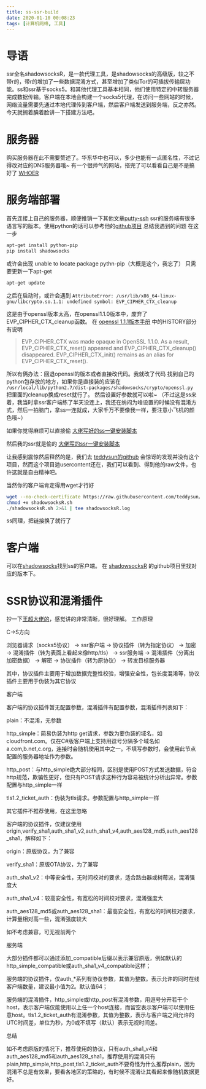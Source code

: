 ```yaml
---
title: ss-ssr-build
date: 2020-01-10 00:08:23
tags: [计算机网络, 工具]
---
```

# 导语
ssr全名shadowsocksR，是一款代理工具，是shadowsocks的高级版，较之不带r的，带r的增加了一些数据混淆方式，甚至增加了类似Tor的可插拔传输层功能。ss和ssr基于socks5。和其他代理工具基本相同，他们使用特定的中转服务器完成数据传输。客户端在本地会构建一个socks5代理，在访问一些网站的时候，网络流量需要先通过本地代理传到客户端，然后客户端发送到服务端，反之亦然。
今天就搁着腆着脸讲一下搭建方法吧。
<!-- more -->
# 服务器
购买服务器在此不需要赘述了。华东华中也可以，多少也能有一点匿名性，不过记得改对应的DNS服务器哦~
有一个很帅气的网站，搭完了可以看看自己是不是搞好了
[WHOER](https://whoer.net)

# 服务端部署
首先连接上自己的服务器，顺便推销一下其他文章[putty-ssh](http://www.noobgun.club/2020/01/04/putty-ssh(1)/)
ssr的服务端有很多语言写的版本。使用python的话可以参考他的[github项目](https://github.com/such-stupid6/shadowsocksr)
总结我遇到的问题
在这一步

```bash
apt-get install python-pip
pip install shadowsocks
```

或许会出现 unable to locate package pythn-pip（大概是这个，我忘了）
只需要更新一下apt-get

```bash
apt-get update
```

之后在启动时，或许会遇到
``AttributeError: /usr/lib/x86_64-linux-gnu/libcrypto.so.1.1: undefined symbol: EVP_CIPHER_CTX_cleanup``

这是由于openssl版本太高，在openssl1.1.0版本中，废弃了EVP_CIPHER_CTX_cleanup函数。
在 [openssl 1.1.1版本手册](https://www.openssl.org/docs/man1.1.1/man3/EVP_CipherInit_ex.html) 中的HISTORY部分有说明

>EVP_CIPHER_CTX was made opaque in OpenSSL 1.1.0. As a result, EVP_CIPHER_CTX_reset() appeared and EVP_CIPHER_CTX_cleanup() disappeared. EVP_CIPHER_CTX_init() remains as an alias for EVP_CIPHER_CTX_reset().

所以有俩办法：回退openssl的版本或者直接改代码。我就改了代码
找到自己的python包存放的地方，如果你是直接装的应该在
``/usr/local/lib/python2.7/dist-packages/shadowsocks/crypto/openssl.py``
把里面的cleanup换成reset就行了。
然后设置好参数就可以啦~
（不过这是ss来着，我当时拿ssr客户端练了半天没连上，我还在纳闷为啥设置的时候没有混淆方式，然后一拍脑门，拿ss一连就成，大家千万不要像我一样，要注意小飞机的颜色哦~）

如果你觉得麻烦可以直接偷 [大佬写好的ss一键安装脚本](https://raw.githubusercontent.com/teddysun/shadowsocks_install/master/shadowsocks-all.sh)

然后我的ssr就是偷的 [大佬写的ssr一键安装脚本](https://raw.githubusercontent.com/teddysun/shadowsocks_install/master/shadowsocksR.sh)

让我感到震惊然后释然的是，我们去 [teddysun的github](https://github.com/teddysun) 会惊讶的发现并没有这个项目，然而这个项目逇usercontent还在，我们可以看到、得到他的raw文件，也许这就是自由精神吧。

当然你的客户端肯定得用wget才行好
``` bash
wget --no-check-certificate https://raw.githubusercontent.com/teddysun/shadowsocks_install/master/shadowsocksR.sh
chmod +x shadowsocksR.sh
./shadowsocksR.sh 2>&1 | tee shadowsocksR.log
```
ss同理，把链接换了就行了

# 客户端
可以在[shadowsocks](https://shadowsocks.org)找到ss的客户端。
在 [shadowsocksR](https://github.com/shadowsocksrr) 的github项目里找对应的版本下。

# SSR协议和混淆插件
抄一下[王超大佬的](http://www.wangchao.info/1549.html)，感觉讲的非常清晰，很好理解。
工作原理

C->S方向

浏览器请求（socks5协议） -> ssr客户端 -> 协议插件（转为指定协议） -> 加密 -> 混淆插件（转为表面上看起来像http/tls） -> ssr服务端 -> 混淆插件（分离出加密数据） -> 解密 -> 协议插件（转为原协议） -> 转发目标服务器

其中，协议插件主要用于增加数据完整性校验，增强安全性，包长度混淆等，协议插件主要用于伪装为其它协议

客户端

客户端的协议插件暂无配置参数，混淆插件有配置参数，混淆插件列表如下：

plain：不混淆，无参数

http_simple：简易伪装为http get请求，参数为要伪装的域名，如cloudfront.com。仅在C#版客户端上支持用逗号分隔多个域名如a.com,b.net,c.org，连接时会随机使用其中之一。不填写参数时，会使用此节点配置的服务器地址作为参数。

http_post：与http_simple绝大部分相同，区别是使用POST方式发送数据，符合http规范，欺骗性更好，但只有POST请求这种行为容易被统计分析出异常。参数配置与http_simple一样

tls1.2_ticket_auth：伪装为tls请求。参数配置与http_simple一样

其它插件不推荐使用，在这里忽略

客户端的协议插件，仅建议使用origin,verify_sha1,auth_sha1_v2,auth_sha1_v4,auth_aes128_md5,auth_aes128_sha1，解释如下：

origin：原版协议，为了兼容

verify_sha1：原版OTA协议，为了兼容

auth_sha1_v2：中等安全性，无时间校对的要求，适合路由器或树莓派，混淆强度大

auth_sha1_v4：较高安全性，有宽松的时间校对要求，混淆强度大

auth_aes128_md5或auth_aes128_sha1：最高安全性，有宽松的时间校对要求，计算量相对高一些，混淆强度较大

如不考虑兼容，可无视前两个

服务端

大部分插件都可以通过添加_compatible后缀以表示兼容原版，例如默认的http_simple_compatible或auth_sha1_v4_compatible这样；

服务端的协议插件，仅auth_*系列有协议参数，其值为整数。表示允许的同时在线客户端数量，建议最小值为2。默认值64；

服务端的混淆插件，http_simple或http_post有混淆参数，用逗号分开若干个host，表示客户端仅能使用以上任一个host连接，而留空表示客户端可以使用任意host。tls1.2_ticket_auth有混淆参数，其值为整数，表示与客户端之间允许的UTC时间差，单位为秒，为0或不填写（默认）表示无视时间差。

总结

如不考虑原版的情况下，推荐使用的协议，只有auth_sha1_v4和auth_aes128_md5和auth_aes128_sha1，推荐使用的混淆只有plain,http_simple,http_post,tls1.2_ticket_auth不要奇怪为什么推荐plain，因为混淆不总是有效果，要看各地区的策略的，有时候不混淆让其看起来像随机数据更好。